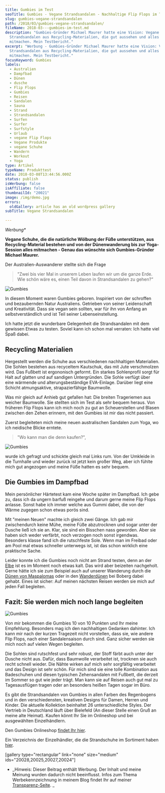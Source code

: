 ```yaml
---
title: Gumbies im Test
seoTitle: Gumbies - Vegane Strandsandalen - Nachhaltige Flip Flops im Test
slug: gumbies-vegane-strandsandalen
path: /2018/03/gumbies-vegane-strandsandalen/
fileName: 2018-03---gumbies-im-test.md
description: "Gumbies-Gründer Michael Maurer hatte eine Vision: Vegane
  Strandsandalen aus Recycling-Materialien, die gut aussehen und alles
  mitmachen. Mein Testbericht."
excerpt: "Werbung - Gumbies-Gründer Michael Maurer hatte eine Vision: Vegane
  Strandsandalen aus Recycling-Materialien, die gut aussehen und alles
  mitmachen. Mein Testbericht."
focusKeyword: Gumbies
labels:
  - Australien
  - Dampfbad
  - Dünen
  - dusche
  - Flip Flops
  - Gumbies
  - Reisen
  - Sandalen
  - Sauna
  - Strand
  - Strandsandalen
  - Surfen
  - Surfer
  - Surfstyle
  - Urlaub
  - vegane Flip Flops
  - Vegane Produkte
  - vegane Schuhe
  - Wandern
  - Workout
  - Yoga
type: Artikel
typeName: Produkttest
date: 2018-03-08T13:44:56.000Z
status: publish
isWerbung: false
isAffiliate: false
thumbnailId: "20021"
image: /img/demo.jpg
errors:
  oldGallery: article has an old wordpress gallery
subTitle: Vegane Strandsandalen
  
---
```


_Werbung\*_

**Vegane Schuhe, die die natürliche Wölbung der Füße unterstützen, aus
Recycling-Material bestehen und von der Dünenwanderung bis zur Yoga-Session
alles mitmachen - Genau das wünschte sich Gumbies-Gründer Michael Maurer.**

Der Australien-Auswanderer stellte sich die Frage

> "Zwei bis vier Mal in unserem Leben laufen wir um die ganze Erde. Wie schön
> wäre es, einen Teil davon in Strandsandalen zu gehen?"

![Gumbies](http://cardamonchai.com/wp-content/uploads/2018/03/39720943915_f9432d3838_z-400x267.jpg)

In diesem Moment waren Gumbies geboren. Inspiriert von der schroffen und
bezaubernden Natur Australiens. Getrieben von seiner Leidenschaft und
Kreativität. Dass sie vegan sein sollten, war für ihn von Anfang an
selbstverständlich und ist Teil seiner Lebenseinstellung.

Ich hatte jetzt die wunderbare Gelegenheit die Strandsandalen mit dem gewissen
Etwas zu testen. Soviel kann ich schon mal verraten: Ich hatte viel Spaß dabei.

## Recycling Materialien

Hergestellt werden die Schuhe aus verschiedenen nachhaltigen Materialien. Die
Sohlen bestehen aus recyceltem Kautschuk, das mit Jute verschmolzen wird. Das
Fußbett ist ergononisch geformt. Ein starkes Sohlenprofil sorgt für Halt auf
glatten und auf sandigen Untergründen. Die Sohle verfügt über eine wärmende und
alterungsbeständige EVA-Einlage. Darüber liegt eine Schicht atmungsaktive,
strapazierfähige Baumwolle.

Was mir gleich auf Anhieb gut gefallen hat: Die breiten Trageriemen aus weicher
Baumwolle. Sie stellten sich im Test als sehr bequem heraus. Von früheren Flip
Flops kann ich mich noch zu gut an Scheuerstellen und Blasen zwischen den Zehen
erinnern, mit den Gumbies ist mir das nicht passiert.

Zuerst begleiteten mich meine neuen australischen Sandalen zum Yoga, wo ich
neidische Blicke erntete.

> "Wo kann man die denn kaufen?",

![Gumbies](http://cardamonchai.com/wp-content/uploads/2018/03/40574308322_a1729de6c1_z-400x267.jpg)

wurde ich gefragt und schickte gleich mal Links rum. Von der Umkleide in die
Turnhalle und wieder zurück ist jetzt kein großer Weg, aber ich fühlte mich gut
angezogen und meine Füße hatten es sehr bequem.

## Die Gumbies im Dampfbad

Mein persönlicher Härtetest kam eine Woche später im Dampfbad. Ich gebe zu, dass
ich da ungern barfuß reingehe und darum gerne meine Flip Flops anlasse. Sonst
habe ich immer welche aus Gummi dabei, die von der Wärme zugegen schon etwas
porös sind.

Mit "meinen Neuen" machte ich gleich zwei Gänge. Ich gab mir zwischendurch keine
Mühe, meine Füße abzutrocknen und sogar unter der Dusche ließ ich sie an. Klar,
sie sind ein Bisschen nass geworden. Aber sie haben sich weder verfärbt, noch
verzogen noch sonst irgendwas. Besonders klasse fand ich die rutschfeste Sole.
Wenn man im Freibad oder am Pool mal etwas schneller unterwegs ist, ist das
schon wirklich eine praktische Sache.

Leider konnte ich die Gumbies noch nicht am Strand testen, denn an der
[Elbe](/2016/08/maritimer-radausflug/) ist es im Moment noch etwas kalt. Das
wird aber beizeiten nachgeholt. Gerne hätte ich sie zum Beispiel auch auf
unserer Wanderung durch die
[Dünen von Maspalomas](/2017/07/die-duenen-von-maspalomas/) oder in den
[Wanderdünen](/2016/05/naturschutzgebiet-boberger-niederung/) bei Boberg dabei
gehabt. Eines ist sicher: Auf meinen nächsten Reisen werden sie mich auf jeden
Fall begleiten.

## Fazit: Sie werden mich noch lange begleiten

![Gumbies](http://cardamonchai.com/wp-content/uploads/2018/03/40574298002_0dafffba75_z-400x267.jpg)

Von mir bekommen die Gumbies 10 von 10 Punkten und Ihr meine Empfehlung.
Besonders mag ich den nachhaltigen Gedanken dahinter. Ich kann mir nach der
kurzen Tragezeit nicht vorstellen, dass sie, wie andere Flip Flops, nach einer
Sandalensaison durch sind. Ganz sicher werden sie mich noch auf vielen Wegen
begleiten.

Die Sohlen sind rutschfest und sehr robust, der Stoff färbt auch unter der
Dusche nicht aus. Dafür, dass Baumwolle verarbeitet ist, trocknen sie auch recht
schnell wieder. Die Nähte wirken auf mich sehr sorgfältig verarbeitet und das
Design ist sehr schön. Für mich sind sie eine tolle Kombination aus Badeschuhen
und diesen typischen Zehensandalen mit Fußbett, die derzeit im Sommer so gut wie
jeder trägt. Man kann sie auf Reisen auch gut mal zu Tagesausflügen tragen oder
an besonders heißen Tagen sogar im Büro.

Es gibt die Strandsandalen von Gumbies in allen Farben des Regenbogens und in
den verschiedensten, kreativen Designs für Damen, Herren und Kinder. Die
aktuelle Kollektion beinhaltet 26 unterschiedliche Styles. Der Vertrieb in
Deutschland läuft über Bielefeld (An dieser Stelle einen Gruß an meine alte
Heimat). Kaufen könnt Ihr Sie im Onlineshop und bei ausgewählten Einzelhändlern.

Den Gumbies Onlineshop [findet Ihr hier](https://shop.gumbies.de/).

Ein Verzeichnis der Einzelhändler, die die Strandschuhe im Sortiment haben
[hier](https://www.gumbies.de/haendlerverzeichnis).

[gallery type="rectangular" link="none" size="medium"
ids="20028,20025,20027,20024"]

- _Hinweis: Dieser Beitrag enthält Werbung. Der Inhalt und meine Meinung wurden
  dadurch nicht beeinflusst. Infos zum Thema Werbekennzeichnung in meinem Blog
  findet Ihr auf meiner [Transparenz-Seite](/werbung/). _

&nbsp;

  
